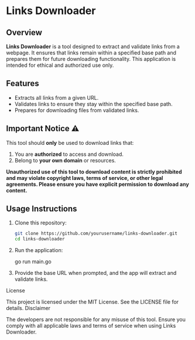 # Links Downloader

## Overview

**Links Downloader** is a tool designed to extract and validate links from a webpage. It ensures that links remain within a specified base path and prepares them for future downloading functionality. This application is intended for ethical and authorized use only.

## Features
- Extracts all links from a given URL.
- Validates links to ensure they stay within the specified base path.
- Prepares for downloading files from validated links.

## Important Notice ⚠️

This tool should **only** be used to download links that:
1. You are **authorized** to access and download.
2. Belong to **your own domain** or resources.

**Unauthorized use of this tool to download content is strictly prohibited and may violate copyright laws, terms of service, or other legal agreements. Please ensure you have explicit permission to download any content.**

## Usage Instructions

1. Clone this repository:
   ```bash
   git clone https://github.com/yourusername/links-downloader.git
   cd links-downloader
   ```

2. Run the application:

    go run main.go

3. Provide the base URL when prompted, and the app will extract and validate links.

License

This project is licensed under the MIT License. See the LICENSE file for details.
Disclaimer

The developers are not responsible for any misuse of this tool. Ensure you comply with all applicable laws and terms of service when using Links Downloader.